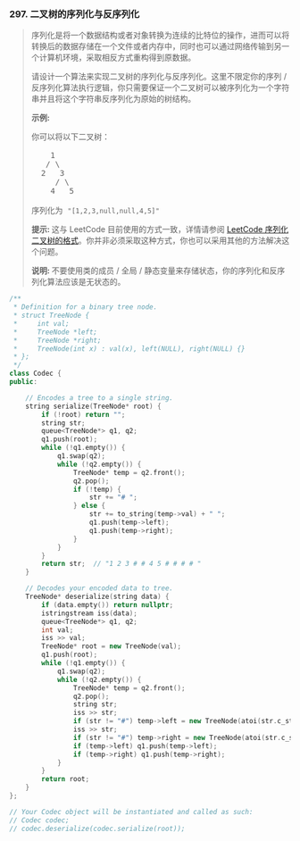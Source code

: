 ### 297. 二叉树的序列化与反序列化
> <div class="notranslate"><p>序列化是将一个数据结构或者对象转换为连续的比特位的操作，进而可以将转换后的数据存储在一个文件或者内存中，同时也可以通过网络传输到另一个计算机环境，采取相反方式重构得到原数据。</p>
>
> <p>请设计一个算法来实现二叉树的序列化与反序列化。这里不限定你的序列 / 反序列化算法执行逻辑，你只需要保证一个二叉树可以被序列化为一个字符串并且将这个字符串反序列化为原始的树结构。</p>
>
> <p><strong>示例:&nbsp;</strong></p>
>
> <pre>你可以将以下二叉树：
>
>     1
>    / \
>   2   3
>      / \
>     4   5
>
> 序列化为 <code>"[1,2,3,null,null,4,5]"</code></pre>
>
> <p><strong>提示:&nbsp;</strong>这与 LeetCode 目前使用的方式一致，详情请参阅&nbsp;<a href="/faq/#binary-tree">LeetCode 序列化二叉树的格式</a>。你并非必须采取这种方式，你也可以采用其他的方法解决这个问题。</p>
>
> <p><strong>说明:&nbsp;</strong>不要使用类的成员 / 全局 / 静态变量来存储状态，你的序列化和反序列化算法应该是无状态的。</p>
> </div>

```cpp
/**
 * Definition for a binary tree node.
 * struct TreeNode {
 *     int val;
 *     TreeNode *left;
 *     TreeNode *right;
 *     TreeNode(int x) : val(x), left(NULL), right(NULL) {}
 * };
 */
class Codec {
public:

    // Encodes a tree to a single string.
    string serialize(TreeNode* root) {
        if (!root) return "";
        string str;
        queue<TreeNode*> q1, q2;
        q1.push(root);
        while (!q1.empty()) {
            q1.swap(q2);
            while (!q2.empty()) {
                TreeNode* temp = q2.front();
                q2.pop();
                if (!temp) {
                    str += "# ";
                } else {
                    str += to_string(temp->val) + " ";
                    q1.push(temp->left);
                    q1.push(temp->right);
                }
            }
        }
        return str;  // "1 2 3 # # 4 5 # # # # "
    }

    // Decodes your encoded data to tree.
    TreeNode* deserialize(string data) {
        if (data.empty()) return nullptr;
        istringstream iss(data);
        queue<TreeNode*> q1, q2;
        int val;
        iss >> val;
        TreeNode* root = new TreeNode(val);
        q1.push(root);
        while (!q1.empty()) {
            q1.swap(q2);
            while (!q2.empty()) {
                TreeNode* temp = q2.front();
                q2.pop();
                string str;
                iss >> str;
                if (str != "#") temp->left = new TreeNode(atoi(str.c_str()));
                iss >> str;
                if (str != "#") temp->right = new TreeNode(atoi(str.c_str()));
                if (temp->left) q1.push(temp->left);
                if (temp->right) q1.push(temp->right);
            }
        }
        return root;
    }
};

// Your Codec object will be instantiated and called as such:
// Codec codec;
// codec.deserialize(codec.serialize(root));
```
